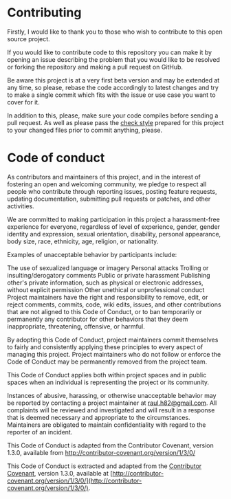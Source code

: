 # Contributing
Firstly, I would like to thank you to those who wish to contribute to this open source project.

If you would like to contribute code to this repository you can make it by opening an issue
describing the problem that you would like to be resolved or forking the repository and making
a pull request on GitHub.

Be aware this project is at a very first beta version and may be extended at any time, so please,
rebase the code accordingly to latest changes and try to make a single commit which fits with the
issue or use case you want to cover for it.

In addition to this, please, make sure your code compiles before sending a pull request.
As well as please pass the [check style](./config/checkstyle/checkstyle.xml) prepared for this project
to your changed files prior to commit anything, please.


# Code of conduct
As contributors and maintainers of this project, and in the interest of fostering an open and welcoming community, we pledge to respect all people who contribute through reporting issues, posting feature requests, updating documentation, submitting pull requests or patches, and other activities.

We are committed to making participation in this project a harassment-free experience for everyone, regardless of level of experience, gender, gender identity and expression, sexual orientation, disability, personal appearance, body size, race, ethnicity, age, religion, or nationality.

Examples of unacceptable behavior by participants include:

The use of sexualized language or imagery
Personal attacks
Trolling or insulting/derogatory comments
Public or private harassment
Publishing other's private information, such as physical or electronic addresses, without explicit permission
Other unethical or unprofessional conduct
Project maintainers have the right and responsibility to remove, edit, or reject comments, commits, code, wiki edits, issues, and other contributions that are not aligned to this Code of Conduct, or to ban temporarily or permanently any contributor for other behaviors that they deem inappropriate, threatening, offensive, or harmful.

By adopting this Code of Conduct, project maintainers commit themselves to fairly and consistently applying these principles to every aspect of managing this project. Project maintainers who do not follow or enforce the Code of Conduct may be permanently removed from the project team.

This Code of Conduct applies both within project spaces and in public spaces when an individual is representing the project or its community.

Instances of abusive, harassing, or otherwise unacceptable behavior may be reported by contacting a project maintainer at raul.h82@gmail.com. All complaints will be reviewed and investigated and will result in a response that is deemed necessary and appropriate to the circumstances. Maintainers are obligated to maintain confidentiality with regard to the reporter of an incident.

This Code of Conduct is adapted from the Contributor Covenant, version 1.3.0, available from http://contributor-covenant.org/version/1/3/0/

This Code of Conduct is extracted and adapted from the [Contributor Covenant](http://contributor-covenant.org/version/1/3/0/), version 1.3.0, available at [http://contributor-covenant.org/version/1/3/0/](http://contributor-covenant.org/version/1/3/0/).
